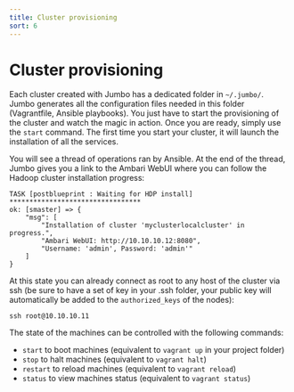 ```yaml
---
title: Cluster provisioning
sort: 6
---
```


# Cluster provisioning

Each cluster created with Jumbo has a dedicated folder in `~/.jumbo/`. Jumbo generates all the configuration files needed in this folder (Vagrantfile, Ansible playbooks). You just have to start the provisioning of the cluster and watch the magic in action. Once you are ready, simply use the `start` command. The first time you start your cluster, it will launch the installation of all the services. 

You will see a thread of operations ran by Ansible. At the end of the thread, Jumbo gives you a link to the Ambari WebUI where you can follow the Hadoop cluster installation progress:

```shell
TASK [postblueprint : Waiting for HDP install] *********************************
ok: [smaster] => {
    "msg": [
        "Installation of cluster 'myclusterlocalcluster' in progress.", 
        "Ambari WebUI: http://10.10.10.12:8080", 
        "Username: 'admin', Password: 'admin'"
    ]
}
```

<hint-box
    type='info'
    text='**What to do in case of failure during provision?**  
    This can happen for random reasons (like a very slow internet connexion hitting timeouts, etc...), you should just try to provision the cluster again by using the `provision` command.'
    ></hint-box>

At this state you can already connect as root to any host of the cluster via ssh (be sure to have a set of key in your .ssh folder, your public key will automatically be added to the `authorized_keys` of the nodes):

```shell
ssh root@10.10.10.11
```

<hint-box
    type='warning'
    text='**Before starting working on the cluster, be sure that it is entirely configured as you want!** (If you modify the cluster configuration with Jumbo after provisioning, you will have to `vagrant destroy -f` and `vagrant up` again in your project folder in `/~.jumbo/CLUSTER_NAME/` to apply changes)'
    ></hint-box>

The state of the machines can be controlled with the following commands:
- `start` to boot machines (equivalent to `vagrant up` in your project folder)
- `stop` to halt machines (equivalent to `vagrant halt`)
- `restart` to reload machines (equivalent to `vagrant reload`)
- `status` to view machines status (equivalent to `vagrant status`)
